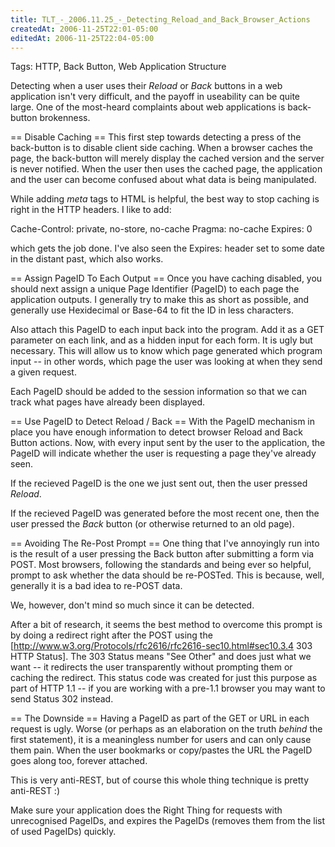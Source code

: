 ```yaml
---
title: TLT_-_2006.11.25_-_Detecting_Reload_and_Back_Browser_Actions
createdAt: 2006-11-25T22:01-05:00
editedAt: 2006-11-25T22:04-05:00
---
```


Tags: HTTP, Back Button, Web Application Structure

Detecting when a user uses their <i>Reload</i> or <i>Back</i> buttons in a web application isn't very difficult, and the payoff in useability can be quite large. One of the most-heard complaints about web applications is back-button brokenness. 

== Disable Caching ==
This first step towards detecting a press of the back-button is to disable client side caching. When a browser caches the page, the back-button will merely display the cached version and the server is never notified. When the user then uses the cached page, the application and the user can become confused about what data is being manipulated.

While adding <i>meta</i> tags to HTML is helpful, the best way to stop caching is right in the HTTP headers. I like to add:

  Cache-Control: private, no-store, no-cache
  Pragma: no-cache
  Expires: 0

which gets the job done. I've also seen the Expires: header set to some date in the distant past, which also works.

== Assign PageID To Each Output ==
Once you have caching disabled, you should next assign a unique Page Identifier (PageID) to each page the application outputs. I generally try to make this as short as possible, and generally use Hexidecimal or Base-64 to fit the ID in less characters.

Also attach this PageID to each input back into the program. Add it as a GET parameter on each link, and as a hidden input for each form. It is ugly but necessary. This will allow us to know which page generated which program input  -- in other words, which page the user was looking at when they send a given request.

Each PageID should be added to the session information so that we can track what pages have already been displayed.

== Use PageID to Detect Reload / Back ==
With the PageID mechanism in place you have enough information to detect browser Reload and Back Button actions. Now, with every input sent by the user to the application, the PageID will indicate whether the user is requesting a page they've already seen.

If the recieved PageID is the one we just sent out, then the user pressed <i>Reload</i>.

If the recieved PageID was generated before the most recent one, then the user pressed the <i>Back</i> button (or otherwise returned to an old page).

== Avoiding The Re-Post Prompt ==
One thing that I've annoyingly run into is the result of a user pressing the Back button after submitting a form via POST. Most browsers, following the standards and being ever so helpful, prompt to ask whether the data should be re-POSTed. This is because, well, generally it is a bad idea to re-POST data.

We, however, don't mind so much since it can be detected.

After a bit of research, it seems the best method to overcome this prompt is by doing a redirect right after the POST using the [http://www.w3.org/Protocols/rfc2616/rfc2616-sec10.html#sec10.3.4 303 HTTP Status]. The 303 Status means "See Other" and does just what we want -- it redirects the user transparently without prompting them or caching the redirect. This status code was created for just this purpose as part of HTTP 1.1 -- if you are working with a pre-1.1 browser you may want to send Status 302 instead.

== The Downside ==
Having a PageID as part of the GET or URL in each request is ugly. Worse (or perhaps as an elaboration on the truth <i>behind</i> the first statement), it is a meaningless number for users and can only cause them pain. When the user bookmarks or copy/pastes the URL the PageID goes along too, forever attached.

This is very anti-REST, but of course this whole thing technique is pretty anti-REST :)

Make sure your application does the Right Thing for requests with unrecognised PageIDs, and expires the PageIDs (removes them from the list of used PageIDs) quickly.

